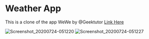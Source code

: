 # Weather App
This is a clone of the app WeWe by @Geektutor
[Link Here](https://play.google.com/store/apps/details?id=geektutor.wewe)


![Screenshot_20200724-051220](https://user-images.githubusercontent.com/28683674/88360054-bbd9da00-cd6c-11ea-9c9c-d991d1ddf5f6.png)
![Screenshot_20200724-051227](https://user-images.githubusercontent.com/28683674/88360063-be3c3400-cd6c-11ea-921a-3e81ea98952b.png)
